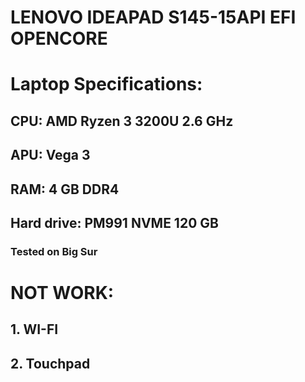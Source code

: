 # LENOVO IDEAPAD S145-15API EFI OPENCORE

# Laptop Specifications:
## CPU: AMD Ryzen 3 3200U 2.6 GHz
## APU: Vega 3
## RAM: 4 GB DDR4
## Hard drive: PM991 NVME 120 GB

### Tested on Big Sur
# NOT WORK:
## 1. WI-FI 
## 2. Touchpad
